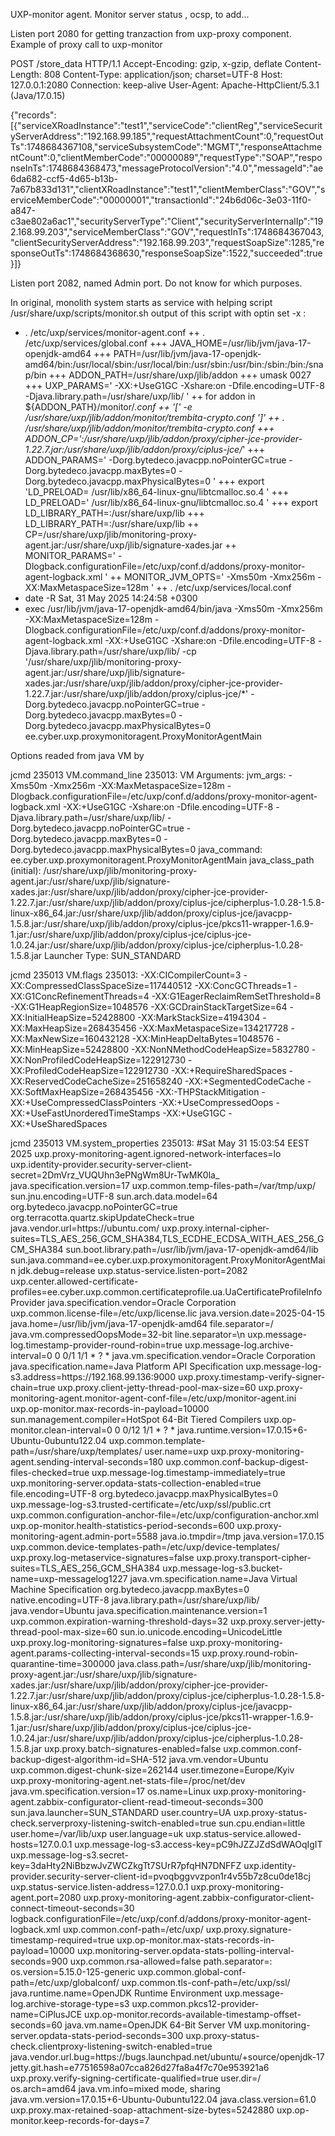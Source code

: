 UXP-monitor agent. Monitor server status , ocsp, to add...

Listen port 2080 for getting tranzaction from uxp-proxy component. 
Example of proxy call to uxp-monitor

POST /store_data HTTP/1.1
Accept-Encoding: gzip, x-gzip, deflate
Content-Length: 808
Content-Type: application/json; charset=UTF-8
Host: 127.0.0.1:2080
Connection: keep-alive
User-Agent: Apache-HttpClient/5.3.1 (Java/17.0.15)

{"records":[{"serviceXRoadInstance":"test1","serviceCode":"clientReg","serviceSecurityServerAddress":"192.168.99.185","requestAttachmentCount":0,"requestOutTs":1748684367108,"serviceSubsystemCode":"MGMT","responseAttachmentCount":0,"clientMemberCode":"00000089","requestType":"SOAP","responseInTs":1748684368473,"messageProtocolVersion":"4.0","messageId":"ae6da682-ccf5-4d65-b13b-7a67b833d131","clientXRoadInstance":"test1","clientMemberClass":"GOV","serviceMemberCode":"00000001","transactionId":"24b6d06c-3e03-11f0-a847-c3ae802a6ac1","securityServerType":"Client","securityServerInternalIp":"192.168.99.203","serviceMemberClass":"GOV","requestInTs":1748684367043,"clientSecurityServerAddress":"192.168.99.203","requestSoapSize":1285,"responseOutTs":1748684368630,"responseSoapSize":1522,"succeeded":true}]}

Listen port 2082, named Admin port. Do not know for which purposes.

In original, monolith system starts as service with helping script /usr/share/uxp/scripts/monitor.sh
output of this script with optin set -x :

+ . /etc/uxp/services/monitor-agent.conf
++ . /etc/uxp/services/global.conf
+++ JAVA_HOME=/usr/lib/jvm/java-17-openjdk-amd64
+++ PATH=/usr/lib/jvm/java-17-openjdk-amd64/bin:/usr/local/sbin:/usr/local/bin:/usr/sbin:/usr/bin:/sbin:/bin:/snap/bin
+++ ADDON_PATH=/usr/share/uxp/jlib/addon
+++ umask 0027
+++ UXP_PARAMS=' -XX:+UseG1GC -Xshare:on -Dfile.encoding=UTF-8 -Djava.library.path=/usr/share/uxp/lib/ '
++ for addon in ${ADDON_PATH}/monitor/*.conf
++ '[' -e /usr/share/uxp/jlib/addon/monitor/trembita-crypto.conf ']'
++ . /usr/share/uxp/jlib/addon/monitor/trembita-crypto.conf
+++ ADDON_CP=':/usr/share/uxp/jlib/addon/proxy/cipher-jce-provider-1.22.7.jar:/usr/share/uxp/jlib/addon/proxy/ciplus-jce/*'
+++ ADDON_PARAMS=' -Dorg.bytedeco.javacpp.noPointerGC=true -Dorg.bytedeco.javacpp.maxBytes=0 -Dorg.bytedeco.javacpp.maxPhysicalBytes=0 '
+++ export 'LD_PRELOAD= /usr/lib/x86_64-linux-gnu/libtcmalloc.so.4 '
+++ LD_PRELOAD=' /usr/lib/x86_64-linux-gnu/libtcmalloc.so.4 '
+++ export LD_LIBRARY_PATH=:/usr/share/uxp/lib
+++ LD_LIBRARY_PATH=:/usr/share/uxp/lib
++ CP=/usr/share/uxp/jlib/monitoring-proxy-agent.jar:/usr/share/uxp/jlib/signature-xades.jar
++ MONITOR_PARAMS=' -Dlogback.configurationFile=/etc/uxp/conf.d/addons/proxy-monitor-agent-logback.xml '
++ MONITOR_JVM_OPTS=' -Xms50m -Xmx256m -XX:MaxMetaspaceSize=128m '
++ . /etc/uxp/services/local.conf
+ date -R
Sat, 31 May 2025 14:24:58 +0300
+ exec /usr/lib/jvm/java-17-openjdk-amd64/bin/java -Xms50m -Xmx256m -XX:MaxMetaspaceSize=128m -Dlogback.configurationFile=/etc/uxp/conf.d/addons/proxy-monitor-agent-logback.xml -XX:+UseG1GC -Xshare:on -Dfile.encoding=UTF-8 -Djava.library.path=/usr/share/uxp/lib/ -cp '/usr/share/uxp/jlib/monitoring-proxy-agent.jar:/usr/share/uxp/jlib/signature-xades.jar:/usr/share/uxp/jlib/addon/proxy/cipher-jce-provider-1.22.7.jar:/usr/share/uxp/jlib/addon/proxy/ciplus-jce/*' -Dorg.bytedeco.javacpp.noPointerGC=true -Dorg.bytedeco.javacpp.maxBytes=0 -Dorg.bytedeco.javacpp.maxPhysicalBytes=0 ee.cyber.uxp.proxymonitoragent.ProxyMonitorAgentMain

Options readed from java VM by 

jcmd 235013 VM.command_line
235013:
VM Arguments:
jvm_args: -Xms50m -Xmx256m -XX:MaxMetaspaceSize=128m -Dlogback.configurationFile=/etc/uxp/conf.d/addons/proxy-monitor-agent-logback.xml -XX:+UseG1GC -Xshare:on -Dfile.encoding=UTF-8 -Djava.library.path=/usr/share/uxp/lib/ -Dorg.bytedeco.javacpp.noPointerGC=true -Dorg.bytedeco.javacpp.maxBytes=0 -Dorg.bytedeco.javacpp.maxPhysicalBytes=0 
java_command: ee.cyber.uxp.proxymonitoragent.ProxyMonitorAgentMain
java_class_path (initial): /usr/share/uxp/jlib/monitoring-proxy-agent.jar:/usr/share/uxp/jlib/signature-xades.jar:/usr/share/uxp/jlib/addon/proxy/cipher-jce-provider-1.22.7.jar:/usr/share/uxp/jlib/addon/proxy/ciplus-jce/cipherplus-1.0.28-1.5.8-linux-x86_64.jar:/usr/share/uxp/jlib/addon/proxy/ciplus-jce/javacpp-1.5.8.jar:/usr/share/uxp/jlib/addon/proxy/ciplus-jce/pkcs11-wrapper-1.6.9-1.jar:/usr/share/uxp/jlib/addon/proxy/ciplus-jce/ciplus-jce-1.0.24.jar:/usr/share/uxp/jlib/addon/proxy/ciplus-jce/cipherplus-1.0.28-1.5.8.jar
Launcher Type: SUN_STANDARD

jcmd 235013 VM.flags
235013:
-XX:CICompilerCount=3 -XX:CompressedClassSpaceSize=117440512 -XX:ConcGCThreads=1 -XX:G1ConcRefinementThreads=4 -XX:G1EagerReclaimRemSetThreshold=8 -XX:G1HeapRegionSize=1048576 -XX:GCDrainStackTargetSize=64 -XX:InitialHeapSize=52428800 -XX:MarkStackSize=4194304 -XX:MaxHeapSize=268435456 -XX:MaxMetaspaceSize=134217728 -XX:MaxNewSize=160432128 -XX:MinHeapDeltaBytes=1048576 -XX:MinHeapSize=52428800 -XX:NonNMethodCodeHeapSize=5832780 -XX:NonProfiledCodeHeapSize=122912730 -XX:ProfiledCodeHeapSize=122912730 -XX:+RequireSharedSpaces -XX:ReservedCodeCacheSize=251658240 -XX:+SegmentedCodeCache -XX:SoftMaxHeapSize=268435456 -XX:-THPStackMitigation -XX:+UseCompressedClassPointers -XX:+UseCompressedOops -XX:+UseFastUnorderedTimeStamps -XX:+UseG1GC -XX:+UseSharedSpaces 


jcmd 235013 VM.system_properties
235013:
#Sat May 31 15:03:54 EEST 2025
uxp.proxy-monitoring-agent.ignored-network-interfaces=lo
uxp.identity-provider.security-server-client-secret=2DmVrz_VUQUhn3ePNgWm8Ur-TwMK0la_
java.specification.version=17
uxp.common.temp-files-path=/var/tmp/uxp/
sun.jnu.encoding=UTF-8
sun.arch.data.model=64
org.bytedeco.javacpp.noPointerGC=true
org.terracotta.quartz.skipUpdateCheck=true
java.vendor.url=https\://ubuntu.com/
uxp.proxy.internal-cipher-suites=TLS_AES_256_GCM_SHA384,TLS_ECDHE_ECDSA_WITH_AES_256_GCM_SHA384
sun.boot.library.path=/usr/lib/jvm/java-17-openjdk-amd64/lib
sun.java.command=ee.cyber.uxp.proxymonitoragent.ProxyMonitorAgentMain
jdk.debug=release
uxp.status-service.listen-port=2082
uxp.center.allowed-certificate-profiles=ee.cyber.uxp.common.certificateprofile.ua.UaCertificateProfileInfoProvider
java.specification.vendor=Oracle Corporation
uxp.common.license-file=/etc/uxp/license.lic
java.version.date=2025-04-15
java.home=/usr/lib/jvm/java-17-openjdk-amd64
file.separator=/
java.vm.compressedOopsMode=32-bit
line.separator=\n
uxp.message-log.timestamp-provider-round-robin=true
uxp.message-log.archive-interval=0 0 0/1 1/1 * ? *
java.vm.specification.vendor=Oracle Corporation
java.specification.name=Java Platform API Specification
uxp.message-log-s3.address=https\://192.168.99.136\:9000
uxp.proxy.timestamp-verify-signer-chain=true
uxp.proxy.client-jetty-thread-pool-max-size=60
uxp.proxy-monitoring-agent.monitor-agent-conf-file=/etc/uxp/monitor-agent.ini
uxp.op-monitor.max-records-in-payload=10000
sun.management.compiler=HotSpot 64-Bit Tiered Compilers
uxp.op-monitor.clean-interval=0 0 0/12 1/1 * ? *
java.runtime.version=17.0.15+6-Ubuntu-0ubuntu122.04
uxp.common.template-path=/usr/share/uxp/templates/
user.name=uxp
uxp.proxy-monitoring-agent.sending-interval-seconds=180
uxp.common.conf-backup-digest-files-checked=true
uxp.message-log.timestamp-immediately=true
uxp.monitoring-server.opdata-stats-collection-enabled=true
file.encoding=UTF-8
org.bytedeco.javacpp.maxPhysicalBytes=0
uxp.message-log-s3.trusted-certificate=/etc/uxp/ssl/public.crt
uxp.common.configuration-anchor-file=/etc/uxp/configuration-anchor.xml
uxp.op-monitor.health-statistics-period-seconds=600
uxp.proxy-monitoring-agent.admin-port=5588
java.io.tmpdir=/tmp
java.version=17.0.15
uxp.common.device-templates-path=/etc/uxp/device-templates/
uxp.proxy.log-metaservice-signatures=false
uxp.proxy.transport-cipher-suites=TLS_AES_256_GCM_SHA384
uxp.message-log-s3.bucket-name=uxp-messagelog1227
java.vm.specification.name=Java Virtual Machine Specification
org.bytedeco.javacpp.maxBytes=0
native.encoding=UTF-8
java.library.path=/usr/share/uxp/lib/
java.vendor=Ubuntu
java.specification.maintenance.version=1
uxp.common.expiration-warning-threshold-days=32
uxp.proxy.server-jetty-thread-pool-max-size=60
sun.io.unicode.encoding=UnicodeLittle
uxp.proxy.log-monitoring-signatures=false
uxp.proxy-monitoring-agent.params-collecting-interval-seconds=15
uxp.proxy.round-robin-quarantine-time=300000
java.class.path=/usr/share/uxp/jlib/monitoring-proxy-agent.jar\:/usr/share/uxp/jlib/signature-xades.jar\:/usr/share/uxp/jlib/addon/proxy/cipher-jce-provider-1.22.7.jar\:/usr/share/uxp/jlib/addon/proxy/ciplus-jce/cipherplus-1.0.28-1.5.8-linux-x86_64.jar\:/usr/share/uxp/jlib/addon/proxy/ciplus-jce/javacpp-1.5.8.jar\:/usr/share/uxp/jlib/addon/proxy/ciplus-jce/pkcs11-wrapper-1.6.9-1.jar\:/usr/share/uxp/jlib/addon/proxy/ciplus-jce/ciplus-jce-1.0.24.jar\:/usr/share/uxp/jlib/addon/proxy/ciplus-jce/cipherplus-1.0.28-1.5.8.jar
uxp.proxy.batch-signatures-enabled=false
uxp.common.conf-backup-digest-algorithm-id=SHA-512
java.vm.vendor=Ubuntu
uxp.common.digest-chunk-size=262144
user.timezone=Europe/Kyiv
uxp.proxy-monitoring-agent.net-stats-file=/proc/net/dev
java.vm.specification.version=17
os.name=Linux
uxp.proxy-monitoring-agent.zabbix-configurator-client-read-timeout-seconds=300
sun.java.launcher=SUN_STANDARD
user.country=UA
uxp.proxy-status-check.serverproxy-listening-switch-enabled=true
sun.cpu.endian=little
user.home=/var/lib/uxp
user.language=uk
uxp.status-service.allowed-hosts=127.0.0.1
uxp.message-log-s3.access-key=pC9hJZZJZdSdWAOqIgIT
uxp.message-log-s3.secret-key=3daHty2NiBbzwJvZWCZkgTt7SUrR7pfqHN7DNFFZ
uxp.identity-provider.security-server-client-id=pvoqbggvvzpon1r4v55b7z8cu0de18cj
uxp.status-service.listen-address=127.0.0.1
uxp.proxy-monitoring-agent.port=2080
uxp.proxy-monitoring-agent.zabbix-configurator-client-connect-timeout-seconds=30
logback.configurationFile=/etc/uxp/conf.d/addons/proxy-monitor-agent-logback.xml
uxp.common.conf-path=/etc/uxp/
uxp.proxy.signature-timestamp-required=true
uxp.op-monitor.max-stats-records-in-payload=10000
uxp.monitoring-server.opdata-stats-polling-interval-seconds=900
uxp.common.rsa-allowed=false
path.separator=\:
os.version=5.15.0-125-generic
uxp.common.global-conf-path=/etc/uxp/globalconf/
uxp.common.tls-conf-path=/etc/uxp/ssl/
java.runtime.name=OpenJDK Runtime Environment
uxp.message-log.archive-storage-type=s3
uxp.common.pkcs12-provider-name=CiPlusJCE
uxp.op-monitor.records-available-timestamp-offset-seconds=60
java.vm.name=OpenJDK 64-Bit Server VM
uxp.monitoring-server.opdata-stats-period-seconds=300
uxp.proxy-status-check.clientproxy-listening-switch-enabled=true
java.vendor.url.bug=https\://bugs.launchpad.net/ubuntu/+source/openjdk-17
jetty.git.hash=e77516598a07cca826d27fa8a4f7c70e953921a6
uxp.proxy.verify-signing-certificate-qualified=true
user.dir=/
os.arch=amd64
java.vm.info=mixed mode, sharing
java.vm.version=17.0.15+6-Ubuntu-0ubuntu122.04
java.class.version=61.0
uxp.proxy.max-retained-soap-attachment-size-bytes=5242880
uxp.op-monitor.keep-records-for-days=7